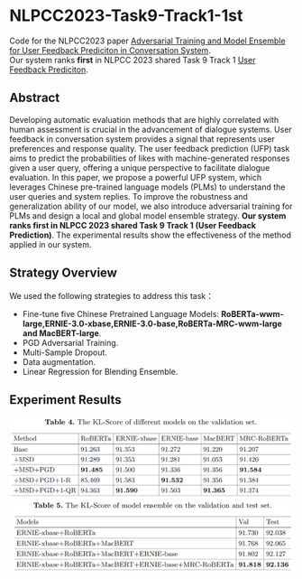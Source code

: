 # NLPCC2023-Task9-Track1-1st
Code for the NLPCC2023 paper [Adversarial Training and Model Ensemble for User Feedback Prediciton in Conversation System](https://link.springer.com/chapter/10.1007/978-3-031-44699-3_33).  
Our system ranks **first** in NLPCC 2023 shared Task 9 Track 1 [User Feedback Prediciton](https://github.com/XiaoMi/nlpcc-2023-shared-task-9).
## Abstract
Developing automatic evaluation methods that are highly correlated with human assessment is crucial in the advancement of dialogue systems. User feedback in conversation system provides a signal that represents user preferences and response quality. The user feedback prediction (UFP) task aims to predict the probabilities of likes with machine-generated responses given a user query, offering a unique perspective to facilitate dialogue evaluation. In this paper, we propose a powerful UFP system, which leverages Chinese pre-trained language models (PLMs) to understand the user queries and system replies. To improve the robustness and generalization ability of our model, we also introduce adversarial training for PLMs and design a local and global model ensemble strategy. **Our system ranks first in NLPCC 2023 shared Task 9 Track 1 (User Feedback Prediction)**. The experimental results show the effectiveness of the method applied in our system.
## Strategy Overview
We used the following strategies to address this task：
* Fine-tune five Chinese Pretrained Language Models: **RoBERTa-wwm-large,ERNIE-3.0-xbase,ERNIE-3.0-base,RoBERTa-MRC-wwm-large and MacBERT-large**.
* PGD Adversarial Training.
* Multi-Sample Dropout.
* Data augmentation.
* Linear Regression for Blending Ensemble.
## Experiment Results
![strategy-results](https://github.com/Junlong-Wang/NLPCC2023-Task9-Track1-1st/blob/main/%E7%AD%96%E7%95%A5%E6%8C%87%E6%A0%87.png)
![ensemble-results](https://github.com/Junlong-Wang/NLPCC2023-Task9-Track1-1st/blob/main/%E9%9B%86%E6%88%90%E6%8C%87%E6%A0%87.png)
